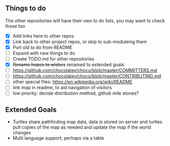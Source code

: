 ## Things to do
The other repositories will have their own to do lists, you may want to check those too
* [x] Add links here to other repos
* [x] Link back to other project repos, or skip to sub-moduleing them
* [x] Port old to do from README
* [ ] Expand with new things to do
* [ ] Create TODO.md for other repositories
* [x] ~~Rename hopes to wishes~~ renamed to extended goals
* [ ] https://github.com/chocolatey/choco/blob/master/COMMITTERS.md
* [ ] https://github.com/chocolatey/choco/blob/master/CONTRIBUTING.md
* [ ] other special files: https://en.wikipedia.org/wiki/README
* [ ] link map in readme, to aid navigation of visitors
* [ ] low priority: decide distribution method, github mile stones?

## Extended Goals
* Turtles share pathfinding map data, data is stored on server and turtles pull copies of the map as needed and update the map if the world changes
* Multi language support, perhaps via a table
